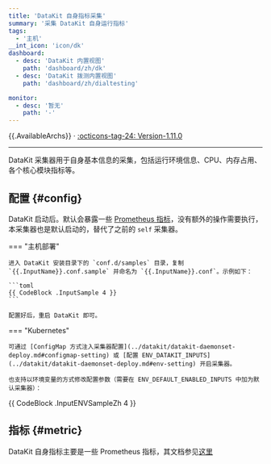 ```yaml
---
title: 'DataKit 自身指标采集'
summary: '采集 DataKit 自身运行指标'
tags:
  - '主机'
__int_icon: 'icon/dk'
dashboard:
  - desc: 'DataKit 内置视图'
    path: 'dashboard/zh/dk'
  - desc: 'DataKit 拨测内置视图'
    path: 'dashboard/zh/dialtesting'

monitor:
  - desc: '暂无'
    path: '-'
---
```



{{.AvailableArchs}} · [:octicons-tag-24: Version-1.11.0](../datakit/changelog.md#cl-1.11.0)

---

DataKit 采集器用于自身基本信息的采集，包括运行环境信息、CPU、内存占用、各个核心模块指标等。

## 配置 {#config}

DataKit 启动后。默认会暴露一些 [Prometheus 指标](../datakit/datakit-metrics.md)，没有额外的操作需要执行，本采集器也是默认启动的，替代了之前的 `self` 采集器。

<!-- markdownlint-disable MD046 -->
=== "主机部署"

    进入 DataKit 安装目录下的 `conf.d/samples` 目录，复制 `{{.InputName}}.conf.sample` 并命名为 `{{.InputName}}.conf`。示例如下：

    ```toml
    {{ CodeBlock .InputSample 4 }}
    ```

    配置好后，重启 DataKit 即可。

=== "Kubernetes"

    可通过 [ConfigMap 方式注入采集器配置](../datakit/datakit-daemonset-deploy.md#configmap-setting) 或 [配置 ENV_DATAKIT_INPUTS](../datakit/datakit-daemonset-deploy.md#env-setting) 开启采集器。

    也支持以环境变量的方式修改配置参数（需要在 ENV_DEFAULT_ENABLED_INPUTS 中加为默认采集器）：

{{ CodeBlock .InputENVSampleZh 4 }}

<!-- markdownlint-enable -->

## 指标 {#metric}

DataKit 自身指标主要是一些 Prometheus 指标，其文档参见[这里](../datakit/datakit-metrics.md)
